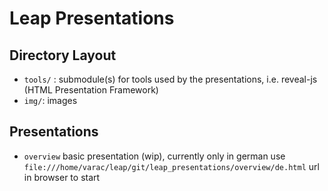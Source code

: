 Leap Presentations
==================

Directory Layout
----------------

* `tools/` : submodule(s) for tools used by the presentations, i.e. reveal-js (HTML Presentation Framework)
* `img/`: images

Presentations
-------------

* `overview`
  basic presentation (wip), currently only in german
  use `file:///home/varac/leap/git/leap_presentations/overview/de.html` url in browser to start

